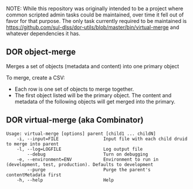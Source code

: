 NOTE: While this repository was originally intended to be a project where common scripted admin tasks could be maintained, over time it fell out of favor for that purpose. The only task currently required to be maintained is https://github.com/sul-dlss/dor-utils/blob/master/bin/virtual-merge and whatever dependencies it has.

DOR object-merge
----------------

Merges a set of objects (metadata and content) into one primary object

To merge, create a CSV:
* Each row is one set of objects to merge together.
* The first object listed will be the primary object.  The content and metadata of the following objects will get merged into the primary.

DOR virtual-merge (aka Combinator)
----------------------------------

	Usage: virtual-merge [options] parent [child1 ... childN]
	    -i, --input=FILE                 Input file with each child druid to merge into parent
	    -l, --log=LOGFILE                Log output file
	        --debug                      Turn on debugging
	    -e, --environment=ENV            Environment to run in (development, test, production). Defaults to development
	        --purge                      Purge the parent's contentMetadata first
	    -h, --help                       Help


